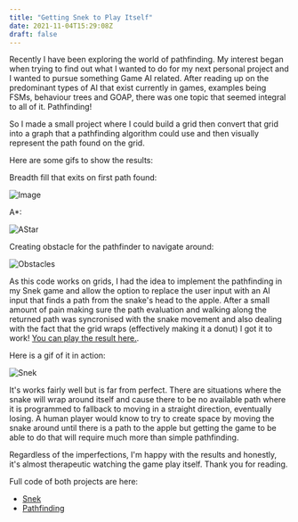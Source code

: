 ```yaml
---
title: "Getting Snek to Play Itself"
date: 2021-11-04T15:29:08Z
draft: false
---
```


Recently I have been exploring the world of pathfinding. My interest began when trying to find out what I wanted to do for my next personal project and I wanted to pursue something Game AI related. After reading up on the predominant types of AI that exist currently in games, examples being FSMs, behaviour trees and GOAP, there was one topic that seemed integral to all of it. Pathfinding!

So I made a small project where I could build a grid then convert that grid into a graph that a pathfinding algorithm could use and then visually represent the path found on the grid.

Here are some gifs to show the results:

Breadth fill that exits on first path found:

![Image](/BreadthFill.gif)

A*:

![AStar](/AStar.gif)

Creating obstacle for the pathfinder to navigate around:

![Obstacles](/Obstacles.gif)

As this code works on grids, I had the idea to implement the pathfinding in my Snek game and allow the option to replace the user input with an AI input that finds a path from the snake's head to the apple. After a small amount of pain making sure the path evaluation and walking along the returned path was syncronised with the snake movement and also dealing with the fact that the grid wraps (effectively making it a donut) I got it to work! [You can play the result here.](https://play.unity.com/mg/other/snek-tgk7).

Here is a gif of it in action: 

![Snek](/Snek.gif)

It's works fairly well but is far from perfect. There are situations where the snake will wrap around itself and cause there to be no available path where it is programmed to fallback to moving in a straight direction, eventually losing. A human player would know to try to create space by moving the snake around until there is a path to the apple but getting the game to be able to do that will require much more than simple pathfinding.


Regardless of the imperfections, I'm happy with the results and honestly, it's almost therapeutic watching the game play itself. Thank you for reading.

Full code of both projects are here:
- [Snek](https://github.com/stuart-payne/Snek)
- [Pathfinding](https://github.com/stuart-payne/Pathfinding)